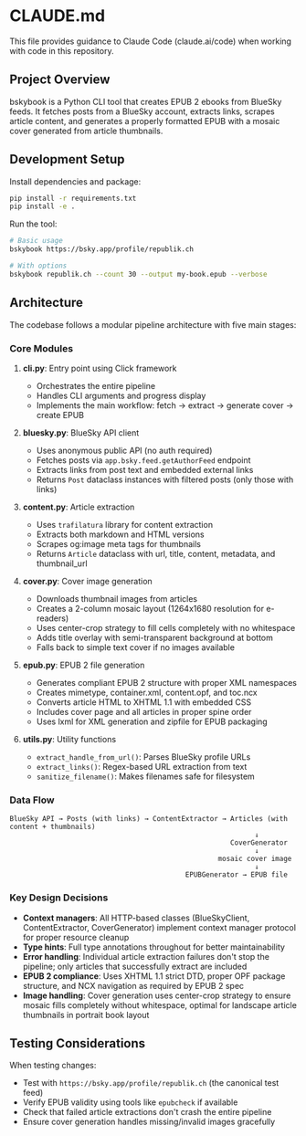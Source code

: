 # CLAUDE.md

This file provides guidance to Claude Code (claude.ai/code) when working with code in this repository.

## Project Overview

bskybook is a Python CLI tool that creates EPUB 2 ebooks from BlueSky feeds. It fetches posts from a BlueSky account, extracts links, scrapes article content, and generates a properly formatted EPUB with a mosaic cover generated from article thumbnails.

## Development Setup

Install dependencies and package:
```bash
pip install -r requirements.txt
pip install -e .
```

Run the tool:
```bash
# Basic usage
bskybook https://bsky.app/profile/republik.ch

# With options
bskybook republik.ch --count 30 --output my-book.epub --verbose
```

## Architecture

The codebase follows a modular pipeline architecture with five main stages:

### Core Modules

1. **cli.py**: Entry point using Click framework
   - Orchestrates the entire pipeline
   - Handles CLI arguments and progress display
   - Implements the main workflow: fetch → extract → generate cover → create EPUB

2. **bluesky.py**: BlueSky API client
   - Uses anonymous public API (no auth required)
   - Fetches posts via `app.bsky.feed.getAuthorFeed` endpoint
   - Extracts links from post text and embedded external links
   - Returns `Post` dataclass instances with filtered posts (only those with links)

3. **content.py**: Article extraction
   - Uses `trafilatura` library for content extraction
   - Extracts both markdown and HTML versions
   - Scrapes og:image meta tags for thumbnails
   - Returns `Article` dataclass with url, title, content, metadata, and thumbnail_url

4. **cover.py**: Cover image generation
   - Downloads thumbnail images from articles
   - Creates a 2-column mosaic layout (1264x1680 resolution for e-readers)
   - Uses center-crop strategy to fill cells completely with no whitespace
   - Adds title overlay with semi-transparent background at bottom
   - Falls back to simple text cover if no images available

5. **epub.py**: EPUB 2 file generation
   - Generates compliant EPUB 2 structure with proper XML namespaces
   - Creates mimetype, container.xml, content.opf, and toc.ncx
   - Converts article HTML to XHTML 1.1 with embedded CSS
   - Includes cover page and all articles in proper spine order
   - Uses lxml for XML generation and zipfile for EPUB packaging

6. **utils.py**: Utility functions
   - `extract_handle_from_url()`: Parses BlueSky profile URLs
   - `extract_links()`: Regex-based URL extraction from text
   - `sanitize_filename()`: Makes filenames safe for filesystem

### Data Flow

```
BlueSky API → Posts (with links) → ContentExtractor → Articles (with content + thumbnails)
                                                            ↓
                                                      CoverGenerator
                                                            ↓
                                                   mosaic cover image
                                                            ↓
                                           EPUBGenerator → EPUB file
```

### Key Design Decisions

- **Context managers**: All HTTP-based classes (BlueSkyClient, ContentExtractor, CoverGenerator) implement context manager protocol for proper resource cleanup
- **Type hints**: Full type annotations throughout for better maintainability
- **Error handling**: Individual article extraction failures don't stop the pipeline; only articles that successfully extract are included
- **EPUB 2 compliance**: Uses XHTML 1.1 strict DTD, proper OPF package structure, and NCX navigation as required by EPUB 2 spec
- **Image handling**: Cover generation uses center-crop strategy to ensure mosaic fills completely without whitespace, optimal for landscape article thumbnails in portrait book layout

## Testing Considerations

When testing changes:
- Test with `https://bsky.app/profile/republik.ch` (the canonical test feed)
- Verify EPUB validity using tools like `epubcheck` if available
- Check that failed article extractions don't crash the entire pipeline
- Ensure cover generation handles missing/invalid images gracefully
